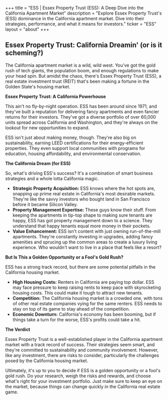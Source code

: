 +++
title = "ESS |  Essex Property Trust (ESS): A Deep Dive into the California Apartment Market"
description = "Explore Essex Property Trust's (ESS) dominance in the California apartment market.  Dive into their strategies, performance, and what it means for investors."
ticker = "ESS"
layout = "about"
+++

        


## Essex Property Trust: California Dreamin' (or is it scheming?)

The California apartment market is a wild, wild west. You've got the gold rush of tech giants, the population boom, and enough regulations to make your head spin. But amidst the chaos, there's Essex Property Trust (ESS), a real estate investment trust (REIT) that's been making a fortune in the Golden State's housing market.

**Essex Property Trust:  A California Powerhouse**

This ain't no fly-by-night operation. ESS has been around since 1971, and they've built a reputation for delivering fancy apartments and even fancier returns for their investors.  They've got a diverse portfolio of over 60,000 units spread across California and Washington, and they're always on the lookout for new opportunities to expand.

ESS isn't just about making money, though. They're also big on sustainability, earning LEED certifications for their energy-efficient properties. They even support local communities with programs for education, housing affordability, and environmental conservation.

**The California Dream (for ESS)**

So, what's driving ESS's success?  It's a combination of smart business strategies and a whole lotta California magic.

* **Strategic Property Acquisition:** ESS knows where the hot spots are, snapping up prime real estate in California's most desirable markets.  They're like the savvy investors who bought land in San Francisco before it became Silicon Valley.
* **Property Management Expertise:**  These guys know their stuff.  From keeping the apartments in tip-top shape to making sure tenants are happy, ESS has got property management down to a science. They understand that happy tenants equal more money in their pockets.
* **Value Enhancement:**  ESS isn't content with just owning run-of-the-mill apartments. They're constantly investing in upgrades, adding fancy amenities and sprucing up the common areas to create a luxury living experience.  Who wouldn't want to live in a place that feels like a resort?

**But Is This a Golden Opportunity or a Fool's Gold Rush?**

ESS has a strong track record, but there are some potential pitfalls in the California housing market.

* **High Housing Costs:** Renters in California are paying top dollar.  ESS may face pressure to keep raising rents to keep pace with skyrocketing housing costs.  This could make it tough to attract new tenants.
* **Competition:**  The California housing market is a crowded one, with tons of other real estate companies vying for the same renters.  ESS needs to stay on top of its game to stay ahead of the competition.
* **Economic Downturn:**  California's economy has been booming, but if things take a turn for the worse, ESS's profits could take a hit.

**The Verdict**

Essex Property Trust is a well-established player in the California apartment market with a track record of success.  Their strategies seem smart, and they're committed to sustainability and community involvement.  However, like any investment, there are risks to consider, particularly the challenges posed by the California housing market.

Ultimately, it's up to you to decide if ESS is a golden opportunity or a fool's gold rush. Do your research, weigh the risks and rewards, and choose what's right for your investment portfolio.  Just make sure to keep an eye on the market, because things can change quickly in the California real estate game. 

        